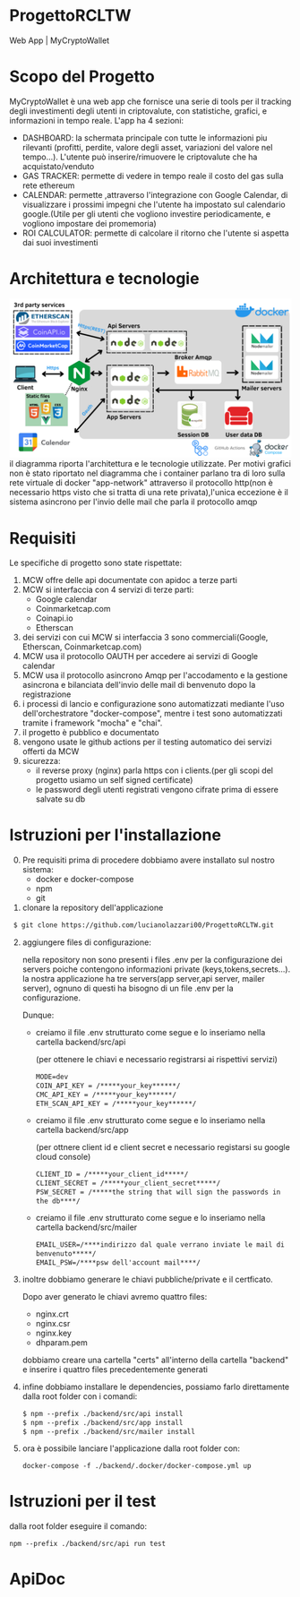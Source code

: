 # ProgettoRCLTW
Web App | MyCryptoWallet


# Scopo del Progetto
MyCryptoWallet è una web app che fornisce una serie di tools per il tracking degli investimenti degli utenti in criptovalute, con statistiche, grafici, e informazioni in tempo reale.
L'app ha 4 sezioni:
- DASHBOARD: 
    la schermata principale con tutte le informazioni piu rilevanti (profitti, perdite, valore degli asset, variazioni del valore nel tempo...). L'utente può inserire/rimuovere le criptovalute che ha acquistato/venduto
- GAS TRACKER: 
    permette di vedere in tempo reale il costo del gas sulla rete ethereum
- CALENDAR: 
    permette ,attraverso l'integrazione con Google Calendar, di visualizzare i prossimi impegni che l'utente ha impostato sul calendario google.(Utile per gli utenti che vogliono investire periodicamente, e vogliono impostare dei promemoria)
- ROI CALCULATOR: 
    permette di calcolare il ritorno che l'utente si aspetta dai suoi investimenti
# Architettura e tecnologie
![alt text](./DiagrammaMCW.png)
il diagramma riporta l'architettura e le tecnologie utilizzate.
Per motivi grafici non è stato riportato nel diagramma che i container parlano tra di loro sulla rete virtuale di docker "app-network" attraverso il protocollo http(non è necessario https visto che si tratta di una rete privata),l'unica eccezione è il sistema asincrono per l'invio delle mail che parla il protocollo amqp
# Requisiti
Le specifiche di progetto sono state rispettate:
1. MCW offre delle api documentate con apidoc a terze parti
2. MCW si interfaccia con 4 servizi di terze parti:
    - Google calendar
    - Coinmarketcap.com
    - Coinapi.io
    - Etherscan
3. dei servizi con cui MCW si interfaccia 3 sono commerciali(Google, Etherscan, Coinmarketcap.com)
4. MCW usa il protocollo OAUTH per accedere ai servizi di Google calendar
5. MCW usa il protocollo asincrono Amqp per l'accodamento e la gestione asincrona e bilanciata dell'invio delle mail di benvenuto dopo la registrazione
6. i processi di lancio e configurazione sono automatizzati mediante l'uso dell'orchestratore "docker-compose", mentre i test sono automatizzati tramite i framework "mocha" e "chai".
7. il progetto è pubblico e documentato
8. vengono usate le github actions per il testing automatico dei servizi offerti da MCW
9. sicurezza:
    - il reverse proxy (nginx) parla https con i clients.(per gli scopi del progetto usiamo un self signed certificate)
    - le password degli utenti registrati vengono cifrate prima di essere salvate su db
# Istruzioni per l'installazione
0. Pre requisiti
    prima di procedere dobbiamo avere installato sul nostro sistema:
    - docker e docker-compose
    - npm
    - git 
1. clonare la repository dell'applicazione
```bash
 $ git clone https://github.com/lucianolazzari00/ProgettoRCLTW.git
```
2. aggiungere files di configurazione:

    nella repository non sono presenti i files .env per la configurazione dei servers poiche contengono informazioni private (keys,tokens,secrets...).
    la nostra applicazione ha tre servers(app server,api server, mailer server), ognuno di questi ha bisogno di un file .env per la configurazione.

    Dunque:

    - creiamo il file .env strutturato come segue e lo inseriamo nella cartella backend/src/api

        (per ottenere le chiavi e necessario registrarsi ai rispettivi servizi)

        ```
        MODE=dev
        COIN_API_KEY = /*****your_key******/
        CMC_API_KEY = /*****your_key******/
        ETH_SCAN_API_KEY = /*****your_key******/
        ```

    - creiamo il file .env strutturato come segue e lo inseriamo nella cartella backend/src/app

        (per ottnere client id e client secret e necessario registarsi su google cloud console)

        ```
        CLIENT_ID = /*****your_client_id*****/
        CLIENT_SECRET = /*****your_client_secret*****/
        PSW_SECRET = /*****the string that will sign the passwords in the db****/
        ```

    - creiamo il file .env strutturato come segue e lo inseriamo nella cartella backend/src/mailer

        ```
        EMAIL_USER=/****indirizzo dal quale verrano inviate le mail di benvenuto*****/
        EMAIL_PSW=/****psw dell'account mail****/
        ```

3. inoltre dobbiamo generare le chiavi pubbliche/private e il certficato.

    Dopo aver generato le chiavi avremo quattro files:
    - nginx.crt
    - nginx.csr
    - nginx.key
    - dhparam.pem

    dobbiamo creare una cartella "certs" all'interno della cartella "backend" e inserire i quattro files precedentemente generati

4. infine dobbiamo installare le dependencies, possiamo farlo direttamente dalla root folder con i comandi:
    ```
    $ npm --prefix ./backend/src/api install
    $ npm --prefix ./backend/src/app install
    $ npm --prefix ./backend/src/mailer install
    ```
5. ora è possibile lanciare l'applicazione dalla root folder con:

    ```
    docker-compose -f ./backend/.docker/docker-compose.yml up 

    ```
# Istruzioni per il test
dalla root folder eseguire il comando:

```
npm --prefix ./backend/src/api run test
```
# ApiDoc


